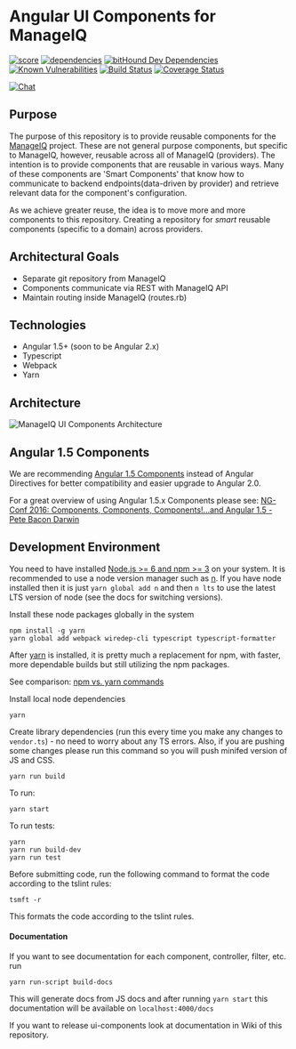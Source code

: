 # Angular UI Components for ManageIQ

[![score](https://www.bithound.io/github/ManageIQ/ui-components/badges/score.svg)](https://www.bithound.io/github/ManageIQ/ui-components)
[![dependencies](https://www.bithound.io/github/ManageIQ/ui-components/badges/dependencies.svg)](https://www.bithound.io/github/ManageIQ/ui-components/master/dependencies/npm)
[![bitHound Dev Dependencies](https://www.bithound.io/github/ManageIQ/ui-components/badges/devDependencies.svg)](https://www.bithound.io/github/ManageIQ/ui-components/master/dependencies/npm)
[![Known Vulnerabilities](https://snyk.io/test/github/mtho11/ui-components/badge.svg)](https://snyk.io/test/github/mtho11/ui-components)
[![Build Status](https://travis-ci.org/ManageIQ/ui-components.svg?branch=ivanchuk)](https://travis-ci.org/ManageIQ/ui-components)
[![Coverage Status](https://coveralls.io/repos/github/ManageIQ/ui-components/badge.svg)](https://coveralls.io/github/ManageIQ/ui-components)

[![Chat](https://badges.gitter.im/Join%20Chat.svg)](https://gitter.im/ManageIQ/manageiq/ui?utm_source=badge&utm_medium=badge&utm_campaign=pr-badge&utm_content=badge)

## Purpose

The purpose of this repository is to provide reusable components for the [ManageIQ](http:github.com/manageiq/manageiq)
project. These are not general purpose components, but specific to ManageIQ, however, reusable across all of
ManageIQ (providers). The intention is to provide components that are reusable in various ways. Many of these components
are 'Smart Components' that know how to communicate to backend endpoints(data-driven by provider) and retrieve relevant data for
the component's configuration.

As we achieve greater reuse, the idea is to move more and more components to this repository. Creating a repository for
*smart* reusable components (specific to a domain) across providers.

## Architectural Goals

* Separate git repository from ManageIQ
* Components communicate via REST with ManageIQ API
* Maintain routing inside ManageIQ (routes.rb)

## Technologies

* Angular 1.5+ (soon to be Angular 2.x)
* Typescript
* Webpack
* Yarn

## Architecture

![ManageIQ UI Components Architecture](MiQ-UI-Architecture.jpg)

## Angular 1.5 Components

We are recommending [Angular 1.5 Components](https://docs.angularjs.org/guide/component) instead of Angular Directives
for better compatibility and easier upgrade to Angular 2.0.

For a great overview of using Angular 1.5.x Components please see: [NG-Conf 2016: Components, Components, Components!...and Angular 1.5 - Pete Bacon Darwin](https://www.youtube.com/watch?list=PLOETEcp3DkCq788xapkP_OU-78jhTf68j&v=AMwjDibFxno&ab_channel=ng-conf)


## Development Environment

You need to have installed [Node.js >= 6  and npm >= 3](https://docs.npmjs.com/getting-started/installing-node) on your system.
It is recommended to use a node version manager such as [n](https://www.npmjs.com/package/n). If you have node installed then it is
just `yarn global add n` and then `n lts` to use the latest LTS version of node (see the docs for switching versions).

Install these node packages globally in the system
```
npm install -g yarn
yarn global add webpack wiredep-cli typescript typescript-formatter
```

After [yarn](http://yarn.io) is installed, it is pretty much a replacement for npm, with faster, more dependable  builds
but still utilizing the npm packages.

See comparison: [npm vs. yarn commands](https://yarnpkg.com/en/docs/migrating-from-npm)

Install local node dependencies
```
yarn
```

Create library dependencies (run this every time you make any changes to `vendor.ts`) - no need to worry about any TS
errors. Also, if you are pushing some changes please run this command so you will push minifed version of JS and CSS.
```
yarn run build
```

To run:
```
yarn start
```

To run tests:
```
yarn
yarn run build-dev
yarn run test
```

Before submitting code, run the following command to format the code according to the tslint rules:
```
tsmft -r
```

This formats the code according to the tslint rules.

#### Documentation

If you want to see documentation for each component, controller, filter, etc. run
```
yarn run-script build-docs
```
This will generate docs from JS docs and after running `yarn start` this documentation will be available on `localhost:4000/docs`

If you want to release ui-components look at documentation in Wiki of this repository.
